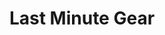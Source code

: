 ---
title: "Last Minute Gear"
external_url: http://lastmingear.com/
img_url: /assets/lmg.png
technologies: Rails, RSpec
description: I was contracted by the client to rework error handling, optimize database queries, and refactor for better maintainability. The app provides on-demand rental of camping equipment.
---